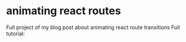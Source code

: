 # animating react routes
Full project of my blog post about animating react route transitions
Full tutorial:
